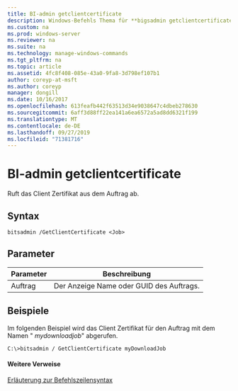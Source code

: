 ```yaml
---
title: BI-admin getclientcertificate
description: Windows-Befehls Thema für **bigsadmin getclientcertificate** -Ruft das Client Zertifikat aus dem Auftrag ab.
ms.custom: na
ms.prod: windows-server
ms.reviewer: na
ms.suite: na
ms.technology: manage-windows-commands
ms.tgt_pltfrm: na
ms.topic: article
ms.assetid: 4fc8f408-085e-43a0-9fa8-3d798ef107b1
author: coreyp-at-msft
ms.author: coreyp
manager: dongill
ms.date: 10/16/2017
ms.openlocfilehash: 613feafb442f63513d34e9038647c4dbeb278630
ms.sourcegitcommit: 6aff3d88ff22ea141a6ea6572a5ad8dd6321f199
ms.translationtype: MT
ms.contentlocale: de-DE
ms.lasthandoff: 09/27/2019
ms.locfileid: "71381716"
---
```

# <a name="bitsadmin-getclientcertificate"></a>BI-admin getclientcertificate



Ruft das Client Zertifikat aus dem Auftrag ab.

## <a name="syntax"></a>Syntax

```
bitsadmin /GetClientCertificate <Job>
```

## <a name="parameters"></a>Parameter

|Parameter|Beschreibung|
|---------|-----------|
|Auftrag|Der Anzeige Name oder GUID des Auftrags.|

## <a name="BKMK_examples"></a>Beispiele

Im folgenden Beispiel wird das Client Zertifikat für den Auftrag mit dem Namen " *mydownloadjob*" abgerufen.
```
C:\>bitsadmin / GetClientCertificate myDownloadJob
```

#### <a name="additional-references"></a>Weitere Verweise

[Erläuterung zur Befehlszeilensyntax](command-line-syntax-key.md)